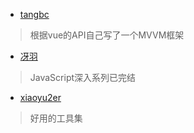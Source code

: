 - [tangbc](https://github.com/tangbc)
> 根据vue的API自己写了一个MVVM框架

- [冴羽](https://github.com/mqyqingfeng) 
> JavaScript深入系列已完结

- [xiaoyu2er](https://github.com/xiaoyu2er/productivity-tools)
> 好用的工具集
